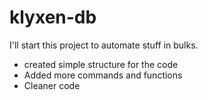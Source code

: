 # klyxen-db
I'll start this project to automate stuff in bulks.

- created simple structure for the code
- Added more commands and functions
- Cleaner code